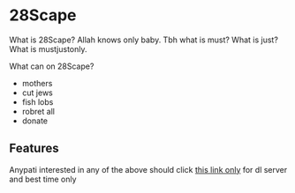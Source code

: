 <!DOCTYPE html>
<html>
  <head>
    <title>28Scape</title>
  </head>
  <body>
  		<h1>28Scape</h1>
      <p> What is 28Scape? Allah knows only baby. Tbh what is must? What is just? What is mustjustonly. </p>
      <p> What can on 28Scape? </p>
      <ul>
      <li> mothers </li>
      <li> cut jews </li>
      <li> fish lobs </li>
      <li> robret all </li>
      <li> donate </li>
      </ul>
      <h2>Features</h2>
      <p> Anypati interested in any of the above should click <a href="https://www.youtube.com/user/migrationology"> this link only</a> for dl server and best time only </p>
  </body>
</html>
